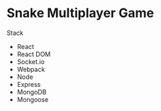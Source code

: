 # Snake Multiplayer Game

Stack

- React
- React DOM
- Socket.io
- Webpack
- Node
- Express
- MongoDB
- Mongoose

